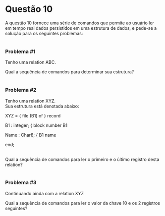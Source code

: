 # Questão 10 

A questão 10 fornece uma série de comandos que permite ao usuário ler em tempo real dados persistidos em uma estrutura de dados, e pede-se a solução para os seguintes problemas:
<br/>
<br/>

### Problema #1
Tenho uma  relation ABC.

Qual a sequência de comandos para determinar sua estrutura?
<br/>
<br/>

### Problema #2

Tenho uma relation XYZ.                          
Sua estrutura está denotada abaixo:    

XYZ =  { file (B1) of } record

  B1   : integer;     { block number   B1
  
  Name : Char8;       { B1 name
  
end;  
<br/>

Qual a sequência de comandos para ler o primeiro e o último registro desta relation?
<br/>
<br/>
  
### Problema #3
Continuando ainda com a relation XYZ

Qual a sequência de comandos para ler o valor da chave 10 e os 2 registros seguintes?
